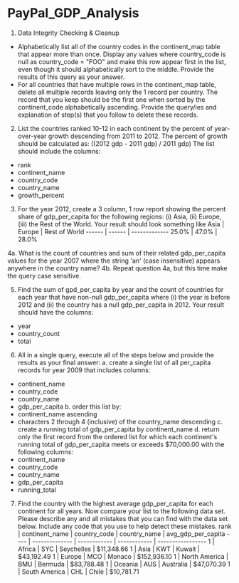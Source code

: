 # PayPal_GDP_Analysis
1. Data Integrity Checking & Cleanup
- Alphabetically list all of the country codes in the continent_map table that appear more
than once. Display any values where country_code is null as country_code = "FOO" and
make this row appear first in the list, even though it should alphabetically sort to the
middle. Provide the results of this query as your answer.
- For all countries that have multiple rows in the continent_map table, delete all multiple
records leaving only the 1 record per country. The record that you keep should be the first
one when sorted by the continent_code alphabetically ascending. Provide the query/ies
and explanation of step(s) that you follow to delete these records.

2. List the countries ranked 10-12 in each continent by the percent of year-over-year
growth descending from 2011 to 2012.
The percent of growth should be calculated as: ((2012 gdp - 2011 gdp) / 2011 gdp)
The list should include the columns:
- rank
- continent_name
- country_code
- country_name
- growth_percent
  
3. For the year 2012, create a 3 column, 1 row report showing the percent share of
gdp_per_capita for the following regions:
(i) Asia, (ii) Europe, (iii) the Rest of the World. Your result should look something like
Asia | Europe | Rest of World
------ | ------ | -------------
25.0% | 47.0% | 28.0%

4a. What is the count of countries and sum of their related gdp_per_capita values
for the year 2007 where the string 'an' (case insensitive) appears anywhere in the
country name?
4b. Repeat question 4a, but this time make the query case sensitive.

5. Find the sum of gpd_per_capita by year and the count of countries for each year
that have non-null gdp_per_capita where (i) the year is before 2012 and (ii) the
country has a null gdp_per_capita in 2012. Your result should have the columns:
- year
- country_count
- total
  
6. All in a single query, execute all of the steps below and provide the results as
your final answer:
a. create a single list of all per_capita records for year 2009 that includes columns:
- continent_name
- country_code
- country_name
- gdp_per_capita
b. order this list by:
- continent_name ascending
- characters 2 through 4 (inclusive) of the country_name descending
c. create a running total of gdp_per_capita by continent_name
d. return only the first record from the ordered list for which each continent's running total
of gdp_per_capita meets or exceeds $70,000.00 with the following columns:
- continent_name
- country_code
- country_name
- gdp_per_capita
- running_total

7. Find the country with the highest average gdp_per_capita for each continent for
all years. Now compare your list to the following data set. Please describe any and
all mistakes that you can find with the data set below. Include any code that you use
to help detect these mistakes.
rank | continent_name | country_code | country_name | avg_gdp_per_capita
---- | -------------- | ------------ | ------------ | -----------------
1 | Africa | SYC | Seychelles | $11,348.66
1 | Asia | KWT | Kuwait | $43,192.49
1 | Europe | MCO | Monaco | $152,936.10
1 | North America | BMU | Bermuda | $83,788.48
1 | Oceania | AUS | Australia | $47,070.39
1 | South America | CHL | Chile | $10,781.71
